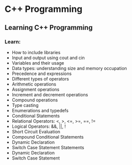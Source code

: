 # C++ Programming

## Learning C++ Programming

### Learn:

- How to include libraries
- Input and output using cout and cin
- Variables and their usage
- Data types: understanding size and memory occupation
- Precedence and expressions 
- Different types of operators 
- Arithmetic operations 
- Assignment operations 
- Increment and decrement operations 
- Compound operations 
- Type casting 
- Enumerations and typedefs
- Conditional Statements 
- Relational Operators: <, >, <=, >=, ==, !=
- Logical Operators: &&, ||, !
- Short Circuit Evaluation
- Compound Conditional Statements
- Dynamic Declaration
- Switch Case Statement Statements
- Dynamic Declaration
- Switch Case Statement
